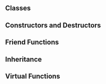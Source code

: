 
## Classes


## Constructors and Destructors


## Friend Functions


## Inheritance


## Virtual Functions



